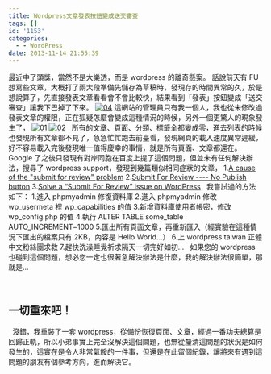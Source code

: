 ```yaml
---
title: Wordpress文章發表按鈕變成送交審查
tags: []
id: '1153'
categories:
  - - WordPress
date: 2013-11-14 21:55:39
---
```


最近中了頭獎，當然不是大樂透，而是 wordpress 的離奇懸案。 話說前天有 FU 想寫些文章，大概打了兩大段準備先儲存為草稿時，發現存的時間異常的久，於是想說算了，先直接發表文章看看會不會比較快，結果看到「發表」按鈕變成「送交審查」讓我下巴掉了下來。 [![04](https://oberonlai.blog/wp-content/uploads/2013/11/04.jpg)](https://oberonlai.blog/wp-content/uploads/2013/11/04.jpg) 這網站的管理員只有我一個人，我也從未修改過發表文章的權限，正在狐疑怎麼會變成這種情況的時候，另外一個更驚人的現象發生了， [![01](https://oberonlai.blog/wp-content/uploads/2013/11/01.jpg)](https://oberonlai.blog/wp-content/uploads/2013/11/01.jpg) [![02](https://oberonlai.blog/wp-content/uploads/2013/11/02.jpg)](https://oberonlai.blog/wp-content/uploads/2013/11/02.jpg)   所有的文章、頁面、分類、標籤全都變成零，進去列表的時候也發現所有文章都不見了，急急忙忙跑去前臺看，發現網頁的載入速度異常遲緩，好不容易載入完後發現唯一值得慶幸的事情，就是所有頁面、文章都還在。   Google 了之後只發現有對岸同胞在百度上提了這個問題，但並未有任何解決辦法，搜尋了 wordpress support，發現到幾篇類似相同症狀的文章， 1.[A cause of the "submit for review" problem](http://wordpress.org/support/topic/a-cause-of-the-submit-for-review-problem?replies=3) 2.[Submit For Review ---- No Publish button](http://wordpress.org/support/topic/submit-for-review-no-publish-button) 3.[Solve a “Submit For Review” issue on WordPress](http://goo.gl/IDj5Qq)   我嘗試過的方法如下： 1.進入 phpmyadmin 修復資料庫 2.進入 phpmyadmin 修改 wp\_usermeta 裡 wp\_capabilities 的值 3.新增資料庫使用者帳密，修改 wp\_config.php 的值 4.執行 ALTER TABLE some\_table AUTO\_INCREMENT=1000 5.匯出所有頁面文章，再重新匯入（經實驗在這種情況下匯出的檔案只有 2KB，內容是 Hello World...） 6.上 wordpress taiwan 正體中文粉絲團求救 7.趕快洗澡睡覺祈求隔天一切完好如初...   如果您的 wordpress 也碰到這個問題，想必您一定也很著急解決辦法是什麼，我的解決辦法很簡單，那就是...
<!-- more -->
 

## 一切重來吧！

  沒錯，我重裝了一套 wordpress，從備份恢復頁面、文章，經過一番功夫總算是回歸正軌，所以小弟事實上完全沒解決這個問題，也無從釐清這問題的狀況是如何發生的，這實在是令人非常氣餒的一件事，但還是在此留個紀錄，讓將來有遇到這問題的朋友有個參考方向，進而解決它。